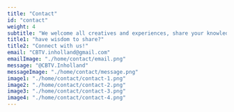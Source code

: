 ```yaml
---
title: "Contact"
id: "contact"
weight: 4
subtitle: "We welcome all creatives and experiences, share your knowledge through CBTV:"
title1: "have wisdom to share?"
title2: "Connect with us!"
email: "CBTV.inholland@gmail.com"
emailImage: "./home/contact/email.png"
message: "@CBTV.Inholland"
messageImage: "./home/contact/message.png"
image1: "./home/contact/contact-1.png"
image2: "./home/contact/contact-2.png"
image3: "./home/contact/contact-3.png"
image4: "./home/contact/contact-4.png"
---
```



